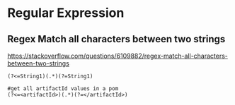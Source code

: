 # Regular Expression

## Regex Match all characters between two strings 

https://stackoverflow.com/questions/6109882/regex-match-all-characters-between-two-strings



```shell
(?<=String1)(.*)(?=String1)
```



```shell
#get all artifactId values in a pom
(?<=<artifactId>)(.*)(?=</artifactId>)
```

